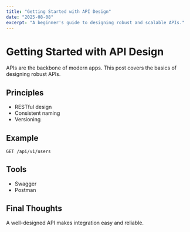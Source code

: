```yaml
---
title: "Getting Started with API Design"
date: "2025-08-08"
excerpt: "A beginner's guide to designing robust and scalable APIs."
---
```


# Getting Started with API Design

APIs are the backbone of modern apps. This post covers the basics of designing robust APIs.

## Principles
- RESTful design
- Consistent naming
- Versioning

## Example
```http
GET /api/v1/users
```

## Tools
- Swagger
- Postman

## Final Thoughts
A well-designed API makes integration easy and reliable.

